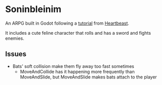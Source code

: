 # Soninbleinim

An ARPG built in Godot following a [tutorial](https://www.youtube.com/playlist?list=PL9FzW-m48fn2SlrW0KoLT4n5egNdX-W9a) from [Heartbeast](https://github.com/uheartbeast).

It includes a cute feline character that rolls and has a sword and fights enemies.

## Issues

- Bats' soft collision make them fly away too fast sometimes
  - MoveAndCollide has it happening more frequently than MoveAndSlide, but MoveAndSlide makes bats attach to the player